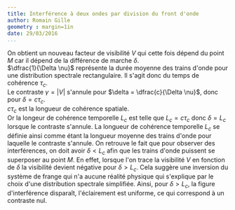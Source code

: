 ```yaml
---
title: Interférence à deux ondes par division du front d'onde
author: Romain Gille
geometry : margin=1in
date: 29/03/2016
...
```


On obtient un nouveau facteur de visibilité $V$ qui cette fois dépend du point
$M$ car il dépend de la différence de marche $\delta$.  
$\dfrac{1}{\Delta \nu}$ représente la durée moyenne des trains d'onde pour une
distribution spectrale rectangulaire. Il s'agit donc du temps de cohérence
$\tau_c$.  
Le contraste $\gamma = |V|$ s'annule pour $\delta = \dfrac{c}{\Delta \nu}$,
donc pour $\delta = c \tau_c$.  
$c \tau_c$ est la longueur de cohérence spatiale.  
Or la longeur de cohérence temporelle $L_c$ est telle que $L_c = c \tau_c$ donc
$\delta = L_c$ lorsque le contraste s'annule. La longueur de cohérence
temporelle $L_c$ se définie ainsi comme étant la longueur moyenne des trains
d'onde pour laquelle le contraste s'annule. On retrouve le fait que pour
observer des interférences, on doit avoir $\delta < L_c$ afin que les trains
d'onde puissent se superposer au point $M$. En effet, lorsque l'on trace la
visibilité $V$ en fonction de $\delta$ la visibilité devient négative pour
$\delta > L_c$. Cela suggère une inversion du système de frange qui n'a aucune
réalité physique qui s'explique par le choix d'une distribution spectrale
simplifiée. Ainsi, pour $\delta > L_c$, la figure d'interférence disparaît,
l'éclairement est uniforme, ce qui correspond à un contraste nul.
